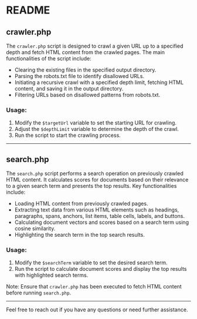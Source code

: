 # README

## crawler.php

The `crawler.php` script is designed to crawl a given URL up to a specified depth and fetch HTML content from the crawled pages. The main functionalities of the script include:

- Clearing the existing files in the specified output directory.
- Parsing the robots.txt file to identify disallowed URLs.
- Initiating a recursive crawl with a specified depth limit, fetching HTML content, and saving it in the output directory.
- Filtering URLs based on disallowed patterns from robots.txt.

### Usage:

1. Modify the `$targetUrl` variable to set the starting URL for crawling.
2. Adjust the `$depthLimit` variable to determine the depth of the crawl.
3. Run the script to start the crawling process.

---

## search.php

The `search.php` script performs a search operation on previously crawled HTML content. It calculates scores for documents based on their relevance to a given search term and presents the top results. Key functionalities include:

- Loading HTML content from previously crawled pages.
- Extracting text data from various HTML elements such as headings, paragraphs, spans, anchors, list items, table cells, labels, and buttons.
- Calculating document vectors and scores based on a search term using cosine similarity.
- Highlighting the search term in the top search results.

### Usage:

1. Modify the `$searchTerm` variable to set the desired search term.
2. Run the script to calculate document scores and display the top results with highlighted search terms.

Note: Ensure that `crawler.php` has been executed to fetch HTML content before running `search.php`.

--- 

Feel free to reach out if you have any questions or need further assistance.